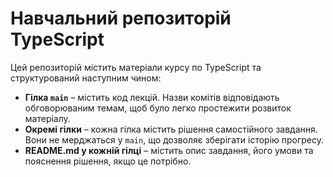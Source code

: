 # Навчальний репозиторій TypeScript

Цей репозиторій містить матеріали курсу по TypeScript та структурований наступним чином:

- **Гілка `main`** – містить код лекцій. Назви комітів відповідають обговорюваним темам, щоб було легко простежити розвиток матеріалу.
- **Окремі гілки** – кожна гілка містить рішення самостійного завдання. Вони не мерджаться у `main`, що дозволяє зберігати історію прогресу.
- **README.md у кожній гілці** – містить опис завдання, його умови та пояснення рішення, якщо це потрібно.
